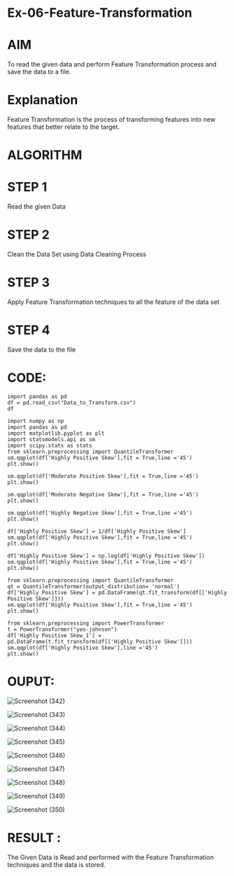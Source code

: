 # Ex-06-Feature-Transformation

# AIM

To read the given data and perform Feature Transformation process and save the data to a file.



# Explanation

Feature Transformation is the process of transforming features into new features that better relate to the target.



# ALGORITHM

# STEP 1

Read the given Data



# STEP 2

Clean the Data Set using Data Cleaning Process



# STEP 3

Apply Feature Transformation techniques to all the feature of the data set



# STEP 4

Save the data to the file



# CODE:
```
import pandas as pd
df = pd.read_csv("Data_to_Transform.csv")
df

import numpy as np
import pandas as pd
import matplotlib.pyplot as plt
import statsmodels.api as sm
import scipy.stats as stats
from sklearn.preprocessing import QuantileTransformer
sm.qqplot(df['Highly Positive Skew'],fit = True,line ='45')
plt.show()

sm.qqplot(df['Moderate Positive Skew'],fit = True,line ='45')
plt.show()

sm.qqplot(df['Moderate Negative Skew'],fit = True,line ='45')
plt.show()

sm.qqplot(df['Highly Negative Skew'],fit = True,line ='45')
plt.show()

df['Highly Positive Skew'] = 1/df['Highly Positive Skew']
sm.qqplot(df['Highly Positive Skew'],fit = True,line ='45')
plt.show()

df['Highly Positive Skew'] = np.log(df['Highly Positive Skew'])
sm.qqplot(df['Highly Positive Skew'],fit = True,line ='45')
plt.show()

from sklearn.preprocessing import QuantileTransformer
qt = QuantileTransformer(output_distribution= 'normal')
df['Highly Positive Skew'] = pd.DataFrame(qt.fit_transform(df[['Highly Positive Skew']]))
sm.qqplot(df['Highly Positive Skew'],fit = True,line ='45')
plt.show()

from sklearn.preprocessing import PowerTransformer
t = PowerTransformer("yeo-johnson")
df['Highly Positive Skew_1'] = pd.DataFrame(t.fit_transform(df[['Highly Positive Skew']]))
sm.qqplot(df['Highly Positive Skew'],line ='45')
plt.show()

```


# OUPUT:

![Screenshot (342)](https://user-images.githubusercontent.com/119657657/233926739-4e00e32b-9bd9-48e3-959d-32d35f6106a6.png)

![Screenshot (343)](https://user-images.githubusercontent.com/119657657/233927094-24aed064-b2bb-40c8-8a22-0738400eb8d9.png)

![Screenshot (344)](https://user-images.githubusercontent.com/119657657/233927170-bdb9c547-ac03-47f8-acc0-79fb2b060d4b.png)

![Screenshot (345)](https://user-images.githubusercontent.com/119657657/233927356-bad94e04-da9f-40e3-8af4-a395617bcb46.png)

![Screenshot (346)](https://user-images.githubusercontent.com/119657657/233927451-87894fe2-48ff-47cb-ac50-067bd7000825.png)

![Screenshot (347)](https://user-images.githubusercontent.com/119657657/233927523-58b67648-00e3-4933-b808-5e36086ccc91.png)

![Screenshot (348)](https://user-images.githubusercontent.com/119657657/233927576-f18b0d46-f8ce-46de-b5a7-845243b98d00.png)


![Screenshot (349)](https://user-images.githubusercontent.com/119657657/233927622-fed872eb-d6de-4778-b1e0-dfb8ef35371c.png)

![Screenshot (350)](https://user-images.githubusercontent.com/119657657/233927698-cec6c13d-3513-4ad0-9dd4-8ee840494643.png)

# RESULT :

The Given Data is Read and performed with the Feature Transformation techniques and the data is stored.


